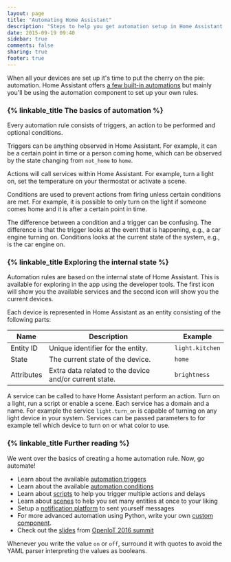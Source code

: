 ```yaml
---
layout: page
title: "Automating Home Assistant"
description: "Steps to help you get automation setup in Home Assistant."
date: 2015-09-19 09:40
sidebar: true
comments: false
sharing: true
footer: true
---
```


When all your devices are set up it's time to put the cherry on the pie: automation. Home Assistant offers [a few built-in automations](/components/#automation) but mainly you'll be using the automation component to set up your own rules.

### {% linkable_title The basics of automation %}

Every automation rule consists of triggers, an action to be performed and optional conditions.

Triggers can be anything observed in Home Assistant. For example, it can be a certain point in time or a person coming home, which can be observed by the state changing from `not_home` to `home`.

Actions will call services within Home Assistant. For example, turn a light on, set the temperature on your thermostat or activate a scene.

Conditions are used to prevent actions from firing unless certain conditions are met. For example, it is possible to only turn on the light if someone comes home and it is after a certain point in time.

The difference between a condition and a trigger can be confusing. The difference is that the trigger looks at the event that is happening, e.g., a car engine turning on. Conditions looks at the current state of the system, e.g., is the car engine on.

### {% linkable_title Exploring the internal state %}

Automation rules are based on the internal state of Home Assistant. This is available for exploring in the app using the developer tools. The first icon will show you the available services and the second icon will show you the current devices.

Each device is represented in Home Assistant as an entity consisting of the following parts:

| Name | Description | Example |
| ---- | ----- | ---- |
| Entity ID | Unique identifier for the entity. | `light.kitchen`
| State | The current state of the device. | `home`
| Attributes | Extra data related to the device and/or current state. | `brightness`

A service can be called to have Home Assistant perform an action. Turn on a light, run a script or enable a scene. Each service has a domain and a name. For example the service `light.turn_on` is capable of turning on any light device in your system. Services can be passed parameters to for example tell which device to turn on or what color to use.



### {% linkable_title Further reading %}

We went over the basics of creating a home automation rule. Now, go automate!

 - Learn about the available [automation triggers](/getting-started/automation-trigger/)
 - Learn about the available [automation conditions](/getting-started/automation-condition/)
 - Learn about [scripts](/components/script/) to help you trigger multiple actions and delays
 - Learn about [scenes](/components/scene/) to help you set many entities at once to your liking
 - Setup a [notification platform](/components/#notifications) to sent yourself messages
 - For more advanced automation using Python, write your own [custom component](/developers/creating_components/).
 - Check out the [slides](http://events.linuxfoundation.org/sites/events/files/slides/OpenIoT%202016%20-%20Automating%20your%20Home%20with%20Home%20Assistant.pdf) from [OpenIoT 2016 summit](http://events.linuxfoundation.org/events/openiot-summit)

<p class='note warning'>
  Whenever you write the value <code>on</code> or <code>off</code>, surround it with quotes to avoid
  the YAML parser interpreting the values as booleans.
</p>

